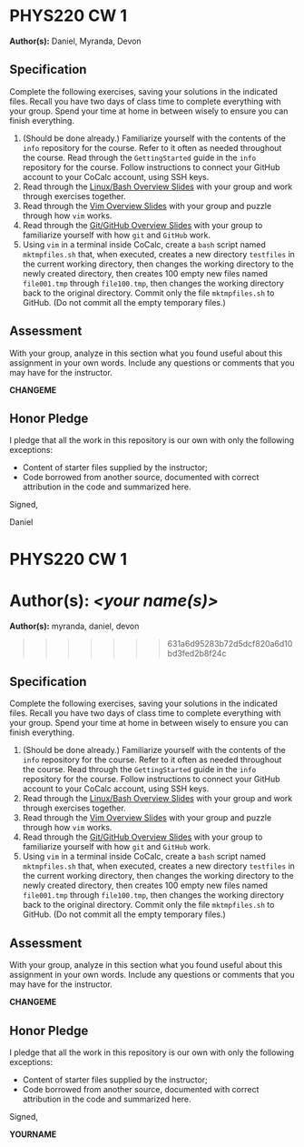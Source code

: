 # PHYS220 CW 1

**Author(s):** Daniel, Myranda, Devon

## Specification

Complete the following exercises, saving your solutions in the indicated files. Recall you have two days of class time to complete everything with your group. Spend your time at home in between wisely to ensure you can finish everything.

1. (Should be done already.) Familiarize yourself with the contents of the `info` repository for the course. Refer to it often as needed throughout the course. Read through the `GettingStarted` guide in the `info` repository for the course. Follow instructions to connect your GitHub account to your CoCalc account, using SSH keys.
1. Read through the [Linux/Bash Overview Slides](http://slides.com/profdressel/linux-bash-overview) with your group and work through exercises together.
1. Read through the [Vim Overview Slides](http://slides.com/profdressel/vim-overview) with your group and puzzle through how `vim` works.
1. Read through the [Git/GitHub Overview Slides](http://slides.com/profdressel/git-overview) with your group to familiarize yourself with how `git` and `GitHub` work.
1. Using ```vim``` in a terminal inside CoCalc, create a ```bash``` script named ```mktmpfiles.sh``` that, when executed, creates a new directory ```testfiles``` in the current working directory, then changes the working directory to the newly created directory, then creates 100 empty new files named ```file001.tmp``` through ```file100.tmp```, then changes the working directory back to the original directory. Commit only the file ```mktmpfiles.sh``` to GitHub. (Do not commit all the empty temporary files.)

## Assessment

With your group, analyze in this section what you found useful about this assignment in your own words. Include any questions or comments that you may have for the instructor.

**CHANGEME**

## Honor Pledge

I pledge that all the work in this repository is our own with only the following exceptions:

* Content of starter files supplied by the instructor;
* Code borrowed from another source, documented with correct attribution in the code and summarized here.

Signed,

Daniel
# PHYS220 CW 1

**Author(s):** _\<your name(s)\>_
=======
**Author(s):** myranda, daniel, devon
>>>>>>> 631a6d95283b72d5dcf820a6d10bd3fed2b8f24c

## Specification

Complete the following exercises, saving your solutions in the indicated files. Recall you have two days of class time to complete everything with your group. Spend your time at home in between wisely to ensure you can finish everything.

1. (Should be done already.) Familiarize yourself with the contents of the `info` repository for the course. Refer to it often as needed throughout the course. Read through the `GettingStarted` guide in the `info` repository for the course. Follow instructions to connect your GitHub account to your CoCalc account, using SSH keys.
1. Read through the [Linux/Bash Overview Slides](http://slides.com/profdressel/linux-bash-overview) with your group and work through exercises together.
1. Read through the [Vim Overview Slides](http://slides.com/profdressel/vim-overview) with your group and puzzle through how `vim` works.
1. Read through the [Git/GitHub Overview Slides](http://slides.com/profdressel/git-overview) with your group to familiarize yourself with how `git` and `GitHub` work.
1. Using ```vim``` in a terminal inside CoCalc, create a ```bash``` script named ```mktmpfiles.sh``` that, when executed, creates a new directory ```testfiles``` in the current working directory, then changes the working directory to the newly created directory, then creates 100 empty new files named ```file001.tmp``` through ```file100.tmp```, then changes the working directory back to the original directory. Commit only the file ```mktmpfiles.sh``` to GitHub. (Do not commit all the empty temporary files.)

## Assessment

With your group, analyze in this section what you found useful about this assignment in your own words. Include any questions or comments that you may have for the instructor.

**CHANGEME**

## Honor Pledge

I pledge that all the work in this repository is our own with only the following exceptions:

* Content of starter files supplied by the instructor;
* Code borrowed from another source, documented with correct attribution in the code and summarized here.

Signed,

**YOURNAME**
